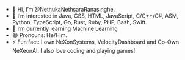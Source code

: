 - 👋 Hi, I’m @NethukaNethsaraRanasinghe.
- 👀 I’m interested in Java, CSS, HTML, JavaScript, C/C++/C#, ASM, Python, TypeScript, Go, Rust, Ruby, PHP, Bash, Swift.
- 🌱 I’m currently learning Machine Learning
- 😄 Pronouns: He/Him.
- ⚡ Fun fact: I own NeXonSystems, VelocityDashboard and Co-Own NeXeonAI. I also love coding and playing games!

<!---
NethukaNethsaraRanasinghe/NethukaNethsaraRanasinghe is a ✨ special ✨ repository because its `README.md` (this file) appears on your GitHub profile.
You can click the Preview link to take a look at your changes.
--->
